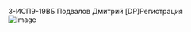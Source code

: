 3-ИСП9-19ВБ Подвалов Дмитрий
[DP]Регистрация
<br/>
![image](https://github.com/AscentDP/Tests/assets/125256682/92789bf0-efa5-4d7d-b13f-bcfb83aa0ed4)
